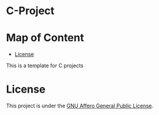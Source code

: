# C-Project

# Map of Content
- [License](#license)

This is a template for C projects

# License
This project is under the [GNU Affero General Public License](https://www.gnu.org/licenses/agpl-3.0.html).

